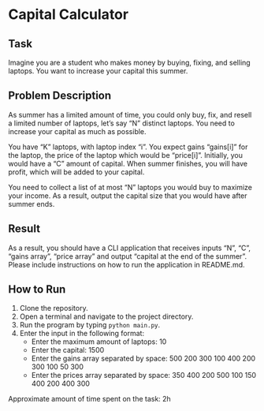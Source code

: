 # Capital Calculator

## Task

Imagine you are a student who makes money by buying, fixing, and selling laptops. You want to increase your capital this summer.

## Problem Description

As summer has a limited amount of time, you could only buy, fix, and resell a limited number of laptops, let’s say “N” distinct laptops. You need to increase your capital as much as possible.

You have “K” laptops, with laptop index “i”. You expect gains “gains[i]” for the laptop, the price of the laptop which would be “price[i]”. Initially, you would have a “C” amount of capital. When summer finishes, you will have profit, which will be added to your capital.

You need to collect a list of at most “N” laptops you would buy to maximize your income. As a result, output the capital size that you would have after summer ends.

## Result

As a result, you should have a CLI application that receives inputs “N”, “C”, “gains array”, “price array” and output “capital at the end of the summer”. Please include instructions on how to run the application in README.md.

## How to Run

1. Clone the repository.
2. Open a terminal and navigate to the project directory.
3. Run the program by typing `python main.py`.
4. Enter the input in the following format:
	- Enter the maximum amount of laptops: 10
	- Enter the capital: 1500
	- Enter the gains array separated by space: 500 200 300 100 400 200 300 100 50 300
	- Enter the prices array separated by space: 350 400 200 500 100 150 400 200 400 300

Approximate amount of time spent on the task: 2h